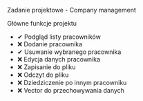 Zadanie projektowe - Company management

Główne funkcje projektu
- ✔ Podgląd listy pracowników
- ❌ Dodanie pracownika
- ✔ Usuwanie wybranego pracownika
- ❌ Edycja danych pracownika
- ❌ Zapisanie do pliku
- ❌ Odczyt do pliku
- ❌ Dziedziczenie po innym pracowniku
- ❌ Vector do przechowywania danych
